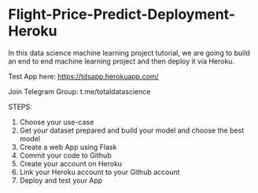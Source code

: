 # Flight-Price-Predict-Deployment-Heroku

In this data science machine learning project tutorial, we are going to build an end to end machine learning project and then deploy it via Heroku.

Test App here: https://tdsapp.herokuapp.com/

Join Telegram Group: t.me/totaldatascience

STEPS:

1. Choose your use-case
2. Get your dataset prepared and build your model and choose the best model
3. Create a web App using Flask
4. Commit your code to Github
5. Create your account on Heroku
6. Link your Heroku account to your Github account
7. Deploy and test your App
